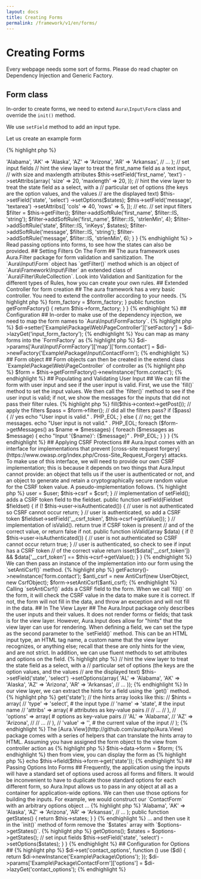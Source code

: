 ```yaml
---
layout: docs
title: Creating Forms
permalink: /framework/v1/en/forms/
---
```


# Creating Forms #

Every webpage needs some sort of forms. Please do read chapter on
Dependency Injection and Generic Factory.

## Form class ##

In-order to create forms, we need to extend `Aura\Input\Form` class
and override the `init()` method.

We use `setField` method to add an input type.

Let us create an example form

{% highlight php %}
<?php
namespace Example\Package\Input;

use Aura\Input\Form;

class ContactForm extends Form
{
    public function init()
    {
        $states = array(
            'AL' => 'Alabama',
            'AK' => 'Alaska',
            'AZ' => 'Arizona',
            'AR' => 'Arkansas',
            // ...
         );

        // set input fields
        // hint the view layer to treat the first_name field as a text input,
        // with size and maxlength attributes
        $this->setField('first_name', 'text')
             ->setAttribs(array(
                'size' => 20,
                'maxlength' => 20,
             ));

        // hint the view layer to treat the state field as a select, with a
        // particular set of options (the keys are the option values, and the values
        // are the displayed text)
        $this->setField('state', 'select')
             ->setOptions($states);

        $this->setField('message', 'textarea')
            ->setAttribs([
                'cols' => 40,
                'rows' => 5,
            ]);
        // etc.

        // set input filters
        $filter = $this->getFilter();
        $filter->addSoftRule('first_name', $filter::IS, 'string');
        $filter->addSoftRule('first_name', $filter::IS, 'strlenMin', 4);
        $filter->addSoftRule('state', $filter::IS, 'inKeys', $states);
        $filter->addSoftRule('message', $filter::IS, 'string');
        $filter->addSoftRule('message', $filter::IS, 'strlenMin', 6);
    }
}
{% endhighlight %}

> Read passing options into forms, to see how the states can also be provided.

## Setting Filters On The Form ##

The aura framework uses Aura.Filter package for form validation and
sanitization. The `Aura\Input\Form` object has `getFilter()` method
which is an object of `Aura\Framework\Input\Filter` an extended class of
`Aura\Filter\RuleCollection`.

Look into Validation and Sanitization for
the different types of Rules, how you can create your own rules.

## Extended Controller for form creation ##

The aura framework has a very basic controller. You need to extend
the controller according to your needs.

{% highlight php %}
<?php
namespace Example\Package\Web;

use Aura\Framework\Web\Controller\AbstractPage;
use Aura\Input\FormFactory;

abstract class PageController extends AbstractPage
{
    protected $form_factory;

    public function setFormFactory(FormFactory $form_factory)
    {
        $this->form_factory = $form_factory;
    }

    public function getFormFactory()
    {
        return $this->form_factory;
    }
}
{% endhighlight %}

## Configuration ##

In-order to make use of the dependency injection, we need to map the
form names to `Aura\Input\FormFactory`.

{% highlight php %}
$di->setter['Example\Package\Web\PageController']['setFactory'] =
    $di->lazyGet('input_form_factory');
{% endhighlight %}

You can map as many forms into the `FormFactory` as

{% highlight php %}
$di->params['Aura\Input\FormFactory']['map']['form.contact'] =
    $di->newFactory('Example\Package\Input\ContactForm');
{% endhighlight %}

## Form object ##

Form objects can then be created in the extend class
`Example\Package\Web\PageController` of controller as

{% highlight php %}
$form = $this->getFormFactory()->newInstance('form.contact');
{% endhighlight %}

## Populating and Validating User Input ##

We can fill the form with user input and see if the user input is valid.
First, we use the `fill()` method to set the input values.
We then call the `filter()` method to see if the user input is valid;
if not, we show the messages for the inputs
that did not pass their filter rules.

{% highlight php %}
<?php
// fill the form with $_POST array elements
// that match the form input names.
$form->fill($this->context->getPost());

// apply the filters
$pass = $form->filter();

// did all the filters pass?
if ($pass) {
    // yes
    echo "User input is valid." . PHP_EOL;
} else {
    // no; get the messages.
    echo "User input is not valid." . PHP_EOL;
    foreach ($form->getMessages() as $name => $messages) {
        foreach ($messages as $message) {
            echo "Input '{$name}': {$message}" . PHP_EOL;
        }
    }
}
{% endhighlight %}

## Applying CSRF Protections ##

Aura.Input comes with an interface for implementations that prevent
[cross-site request forgery](https://www.owasp.org/index.php/Cross-Site_Request_Forgery)
attacks.  To make use of this interface, we will need to provide our own
CSRF implementation; this is because it depends on two things that Aura.Input
cannot provide: an object that tells us if the user is authenticated or not,
and an object to generate and retain a cryptographically secure random value
for the CSRF token value.  A pseudo-implementation follows.

{% highlight php %}
<?php
namespace Example\Package\Input;

use Aura\Input\AntiCsrfInterface;
use Aura\Input\Fieldset;
use Example\Package\CsrfObject;
use Example\Package\UserObject;

class AntiCsrf implements AntiCsrfInterface
{
    // a user object indicating if the user is authenticated or not
    protected $user;

    // a csrf value generation object
    protected $csrf;

    public function __construct(UserObject $user, CsrfObject $csrf)
    {
        $this->user = $user;
        $this->csrf = $csrf;
    }

    // implementation of setField(); adds a CSRF token field to the fieldset.
    public function setField(Fieldset $fieldset)
    {
        if (! $this->user->isAuthenticated()) {
            // user is not authenticated so CSRF cannot occur
            return;
        }

        // user is authenticated, so add a CSRF token
        $fieldset->setField('__csrf_token', $this->csrf->getValue());
    }

    // implementation of isValid().  return true if CSRF token is present
    // and of the correct value, or return false if not.
    public function isValid(array $data)
    {
        if (! $this->user->isAuthenticated()) {
            // user is not authenticated so CSRF cannot occur
            return true;
        }

        // user is authenticated, so check to see if input has a CSRF token
        // of the correct value
        return isset($data['__csrf_token'])
            && $data['__csrf_token'] == $this->csrf->getValue();
    }
}
{% endhighlight %}

We can then pass an instance of the implementation into our form using the
`setAntiCsrf()` method.


{% highlight php %}
<?php
$form = $this->getFactory()->newInstance('form.contact');
$anti_csrf = new AntiCsrf(new UserObject, new CsrfObject);
$form->setAntiCsrf($anti_csrf);
{% endhighlight %}

Calling `setAntiCsrf()` adds a CSRF field to the form.

When we call `fill()` on the form, it will check the CSRF value in the data
to make sure it is correct.  If not, the form will not fill in the data, and
throw an exception and will not fill in the data.


## In The View Layer ##

The Aura.Input package only describes the user inputs and their values. It
does not render forms or fields; that task is for the view layer. However,
Aura.Input does allow for "hints" that the view layer can use for rendering.

When defining a field, we can set the type as the second parameter to the
`setField()` method. This can be an HTML input type, an HTML tag name, a
custom name that the view layer recognizes, or anything else; recall that
these are only hints for the view, and are not strict. In addition, we can use
fluent methods to set attributes and options on the field.

{% highlight php %}
// hint the view layer to treat the state field as a select, with a
// particular set of options (the keys are the option values, and the values
// are the displayed text)
$this->setField('state', 'select')
     ->setOptions(array(
        'AL' => 'Alabama',
        'AK' => 'Alaska',
        'AZ' => 'Arizona',
        'AR' => 'Arkansas',
        // ...
     ));
{% endhighlight %}

In our view layer, we can extract the hints for a field using the `get()`
method.

{% highlight php %}
<?php
// get the hints for the state field
$hints = $form->get('state');

// the hints array looks like this:
// $hints = array(
//     'type' => 'select',      # the input type
//     'name' => 'state',       # the input name
//     'attribs' => array(           # attributes as key-value pairs
//         // ...
//     ),
//     'options' => array(           # options as key-value pairs
//         'AL' => 'Alabama',
//         'AZ' => 'Arizona',
//         // ...
//     ),
//     'value' => '',           # the current value of the input
// );
{% endhighlight %}

The [Aura.View](http://github.com/auraphp/Aura.View) package comes with a
series of helpers that can translate the hints array to HTML.

Assuming you have assigned the form object to the view from controller
action as

{% highlight php %}
$this->data->form = $form;
{% endhighlight %}

then from view, you can display the form as

{% highlight php %}
echo $this->field($this->form->get('state'));
{% endhighlight %}

## Passing Options Into Forms ##

Frequently, the application using the inputs will have a standard set of
options used across all forms and filters. It would be inconvenient to have
to duplicate those standard options for each different form, so Aura.Input
allows us to pass in any object at all as a container for application-wide
options.  We can then use those options for building the inputs.

For example, we would construct our `ContactForm` with an arbitrary options
object ...

{% highlight php %}
<?php
namespace Example\Package;

class Options
{
    protected $states = array(
        'AL' => 'Alabama',
        'AK' => 'Alaska',
        'AZ' => 'Arizona',
        'AR' => 'Arkansas',
        // ...
    );

    public function getStates()
    {
        return $this->states;
    }
}
{% endhighlight %}

... and then use it in the `init()` method of form remove the `$states`
array with `$options->getStates()`.

{% highlight php %}
<?php
namespace Example\Package;

use Aura\Input\Form;

class ContactForm extends Form
{
    protected function init()
    {
        // the options object injected via constructor
        $options = $this->getOptions();

        $states = $options->getStates();

        // set input fields
        $this->setField('state', 'select')
             ->setOptions($states);
    }
}
{% endhighlight %}

## Configuration for Options ##

{% highlight php %}
$di->set('contact_options', function () use ($di) {
    return $di->newInstance('Example\Package\Options');
});

$di->params['Example\Package\ContactForm']['options'] = $di->lazyGet('contact_options');
{% endhighlight %}
